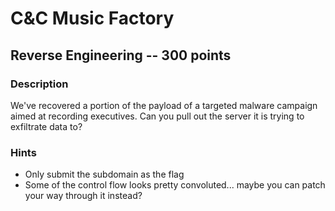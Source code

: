 # C&C Music Factory

## Reverse Engineering -- 300 points

### Description

We've recovered a portion of the payload of a targeted malware campaign aimed at recording executives. Can you pull out the server it is trying to exfiltrate data to?

### Hints

* Only submit the subdomain as the flag
* Some of the control flow looks pretty convoluted... maybe you can patch your way through it instead?